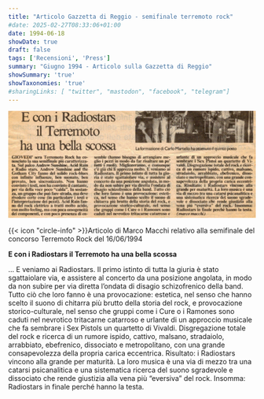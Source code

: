 ```yaml
---
title: "Articolo Gazzetta di Reggio - semifinale terremoto rock"
#date: 2025-02-27T08:33:06+01:00
date: 1994-06-18
showDate: true
draft: false
tags: ['Recensioni', 'Press']
summary: "Giugno 1994 - Articolo sulla Gazzetta di Reggio"
showSummary: 'true'
showTaxonomies: 'true'
#sharingLinks: [ "twitter", "mastodon", "facebook", "telegram"]
---
```

![Articolo P1](featured.jpg)

{{< icon "circle-info" >}}Articolo di Marco Macchi relativo alla semifinale del concorso Terremoto Rock del 16/06/1994

**E con i Radiostars il Terremoto ha una bella scossa**

... E veniamo ai Radiostars. Il primo istinto di tutta la giuria è stato sgattaiolare via, e assistere al concerto da una posizione angolata, in modo da non subire per via diretta l’ondata di
disagio schizofrenico della band.
Tutto ciò che loro fanno è una provocazione: estetica, nel senso che hanno scelto il suono di chitarra più brutto della storia del rock, e provocazione storico-culturale, nel senso che gruppi come i Cure o i Ramones sono caduti nel nevrotico tritacarne catarroso e urlante di un approccio musicale che fa sembrare i Sex Pistols un quartetto di Vivaldi.
Disgregazione totale del rock e ricerca di un rumore ispido, cattivo, malsano, stradaiolo, arrabbiato, ebefrenico, dissociato e metropolitano, con una grande consapevolezza della propria carica eccentrica.
Risultato: i Radiostars vincono alla grande per maturità. La loro musica è una via di mezzo tra una catarsi psicanalitica e una sistematica ricerca del suono sgradevole e dissociato che rende giustizia alla vena più “eversiva” del rock.
Insomma: Radiostars in finale perché hanno la testa.
